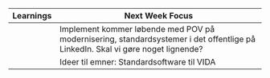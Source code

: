 
| Learnings | Next Week Focus                                                                                                                |
| --------- | ------------------------------------------------------------------------------------------------------------------------------ |
|           | Implement kommer løbende med POV på modernisering, standardsystemer i det offentlige på LinkedIn. Skal vi gøre noget lignende? |
|           | Ideer til emner: Standardsoftware til VIDA                                                                                     |

